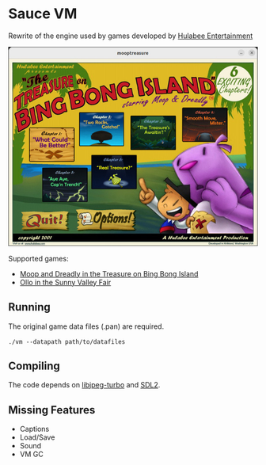 
# Sauce VM

Rewrite of the engine used by games developed by [Hulabee Entertainment](https://www.mobygames.com/company/5605/hulabee-entertainment-inc/)

![Moop](moop.jpg)

Supported games:

* [Moop and Dreadly in the Treasure on Bing Bong Island](http://www.mobygames.com/game/moop-and-dreadly-in-the-treasure-on-bing-bong-island)
* [Ollo in the Sunny Valley Fair](http://www.mobygames.com/game/ollo-in-the-sunny-valley-fair)

## Running

The original game data files (.pan) are required.

```
./vm --datapath path/to/datafiles
```


## Compiling

The code depends on [libjpeg-turbo](https://www.libjpeg-turbo.org/) and [SDL2](https://libsdl.org/).


## Missing Features

* Captions
* Load/Save
* Sound
* VM GC

